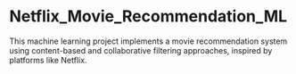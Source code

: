 # Netflix_Movie_Recommendation_ML
This machine learning project implements a movie recommendation system using content-based and collaborative filtering approaches, inspired by platforms like Netflix.
